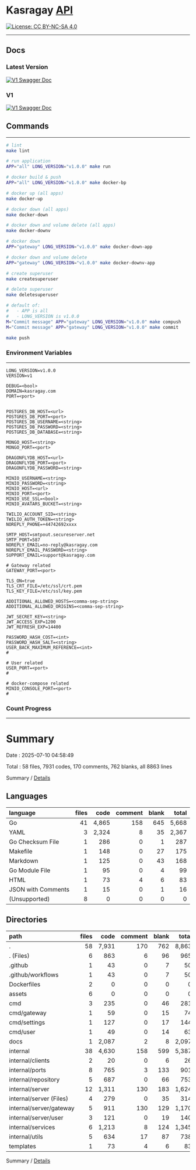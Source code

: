 # Kasragay [API](https://api.kasragay.com)

[![License: CC BY-NC-SA 4.0](https://img.shields.io/badge/License-CC%20BY--NC--SA%204.0-lightgrey.svg)](https://creativecommons.org/licenses/by-nc-sa/4.0/)

---

## Docs
### Latest Version
[![V1 Swagger Doc](https://img.shields.io/badge/Swagger-Doc-green)](https://api.kasragay.com/v1)

### V1 

[![V1 Swagger Doc](https://img.shields.io/badge/Swagger-Doc-green)](https://api.kasragay.com/v1)


## Commands

---

```bash
# lint
make lint

# run application
APP="all" LONG_VERSION="v1.0.0" make run

# docker build & push
APP="all" LONG_VERSION="v1.0.0" make docker-bp

# docker up (all apps)
make docker-up

# docker down (all apps)
make docker-down

# docker down and volume delete (all apps)
make docker-downv

# docker down
APP="gateway" LONG_VERSION="v1.0.0" make docker-down-app

# docker down and volume delete
APP="gateway" LONG_VERSION="v1.0.0" make docker-downv-app

# create superuser 
make createsuperuser

# delete superuser
make deletesuperuser

# default of:
#   - APP is all
#   - LONG_VERSION is v1.0.0
M="Commit message" APP="gateway" LONG_VERSION="v1.0.0" make compush 
M="Commit message" APP="gateway" LONG_VERSION="v1.0.0" make commit

make push
```

### Environment Variables

---

```env
LONG_VERSION=v1.0.0
VERSION=v1

DEBUG=<bool>
DOMAIN=kasragay.com
PORT=<port>


POSTGRES_DB_HOST=<url>
POSTGRES_DB_PORT=<port>
POSTGRES_DB_USERNAME=<string>
POSTGRES_DB_PASSWORD=<string>
POSTGRES_DB_DATABASE=<string>

MONGO_HOST=<string>
MONGO_PORT=<port>
    
DRAGONFLYDB_HOST=<url>
DRAGONFLYDB_PORT=<port>
DRAGONFLYDB_PASSWORD=<string>

MINIO_USERNAME=<string>
MINIO_PASSWORD=<string>
MINIO_HOST=<url>
MINIO_PORT=<port>
MINIO_USE_SSL=<bool>
MINIO_AVATARS_BUCKET=<string>

TWILIO_ACCOUNT_SID=<string>
TWILIO_AUTH_TOKEN=<string>
NOREPLY_PHONE=+44742692xxxx

SMTP_HOST=smtpout.secureserver.net
SMTP_PORT=587
NOREPLY_EMAIL=no-reply@kasragay.com
NOREPLY_EMAIL_PASSWORD=<string>
SUPPORT_EMAIL=support@kasragay.com

# Gateway related
GATEWAY_PORT=<port>

TLS_ON=true
TLS_CRT_FILE=/etc/ssl/crt.pem
TLS_KEY_FILE=/etc/ssl/key.pem

ADDITIONAL_ALLOWED_HOSTS=<comma-sep-string>
ADDITIONAL_ALLOWED_ORIGINS=<comma-sep-string>

JWT_SECRET_KEY=<string>
JWT_ACCESS_EXP=1200
JWT_REFRESH_EXP=14400

PASSWORD_HASH_COST=<int>
PASSWORD_HASH_SALT=<string>
USER_BACK_MAXIMUM_REFERENCE=<int>
#

# User related
USER_PORT=<port>
#

# docker-compose related
MINIO_CONSOLE_PORT=<port>
#
```

### Count Progress

---

# Summary

Date : 2025-07-10 04:58:49

Total : 58 files,  7931 codes, 170 comments, 762 blanks, all 8863 lines

Summary / [Details](.Counter/2025-07-10/details.md)

## Languages
| language | files | code | comment | blank | total |
| :--- | ---: | ---: | ---: | ---: | ---: |
| Go | 41 | 4,865 | 158 | 645 | 5,668 |
| YAML | 3 | 2,324 | 8 | 35 | 2,367 |
| Go Checksum File | 1 | 286 | 0 | 1 | 287 |
| Makefile | 1 | 148 | 0 | 27 | 175 |
| Markdown | 1 | 125 | 0 | 43 | 168 |
| Go Module File | 1 | 95 | 0 | 4 | 99 |
| HTML | 1 | 73 | 4 | 6 | 83 |
| JSON with Comments | 1 | 15 | 0 | 1 | 16 |
| (Unsupported) | 8 | 0 | 0 | 0 | 0 |

## Directories
| path | files | code | comment | blank | total |
| :--- | ---: | ---: | ---: | ---: | ---: |
| . | 58 | 7,931 | 170 | 762 | 8,863 |
| . (Files) | 6 | 863 | 6 | 96 | 965 |
| .github | 1 | 43 | 0 | 7 | 50 |
| .github/workflows | 1 | 43 | 0 | 7 | 50 |
| Dockerfiles | 2 | 0 | 0 | 0 | 0 |
| assets | 6 | 0 | 0 | 0 | 0 |
| cmd | 3 | 235 | 0 | 46 | 281 |
| cmd/gateway | 1 | 59 | 0 | 15 | 74 |
| cmd/settings | 1 | 127 | 0 | 17 | 144 |
| cmd/user | 1 | 49 | 0 | 14 | 63 |
| docs | 1 | 2,087 | 2 | 8 | 2,097 |
| internal | 38 | 4,630 | 158 | 599 | 5,387 |
| internal/clients | 2 | 20 | 0 | 6 | 26 |
| internal/ports | 8 | 765 | 3 | 133 | 901 |
| internal/repository | 5 | 687 | 0 | 66 | 753 |
| internal/server | 12 | 1,311 | 130 | 183 | 1,624 |
| internal/server (Files) | 4 | 279 | 0 | 35 | 314 |
| internal/server/gateway | 5 | 911 | 130 | 129 | 1,170 |
| internal/server/user | 3 | 121 | 0 | 19 | 140 |
| internal/services | 6 | 1,213 | 8 | 124 | 1,345 |
| internal/utils | 5 | 634 | 17 | 87 | 738 |
| templates | 1 | 73 | 4 | 6 | 83 |

Summary / [Details](.Counter/2025-07-10/details.md)
